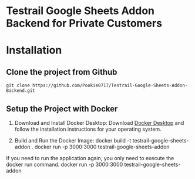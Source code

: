 # Testrail Google Sheets Addon Backend for Private Customers

# Installation

## Clone the project from Github
    git clone https://github.com/Pookie0717/Testrail-Google-Sheets-Addon-Backend.git

## Setup the Project with Docker

1. Download and Install Docker Desktop:
Download [Docker Desktop](https://www.docker.com/products/docker-desktop/) and follow the installation instructions for your operating system.

2. Build and Run the Docker Image:
    docker build -t testrail-google-sheets-addon .
    docker run -p 3000:3000 testrail-google-sheets-addon

If you need to run the application again, you only need to execute the docker run command.
    docker run -p 3000:3000 testrail-google-sheets-addon
